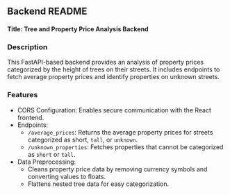 ## Backend README
#### Title: Tree and Property Price Analysis Backend

### Description

This FastAPI-based backend provides an analysis of property prices categorized by the height of trees on their streets. It includes endpoints to fetch average property prices and identify properties on unknown streets.

### Features
* CORS Configuration: Enables secure communication with the React frontend.
* Endpoints:
    * `/average_prices`: Returns the average property prices for streets categorized as short, `tall`, or `unknown`.
    * `/unknown_properties`: Fetches properties that cannot be categorized as `short` or `tall`.
* Data Preprocessing:
    * Cleans property price data by removing currency symbols and converting values to floats.
    * Flattens nested tree data for easy categorization. 
